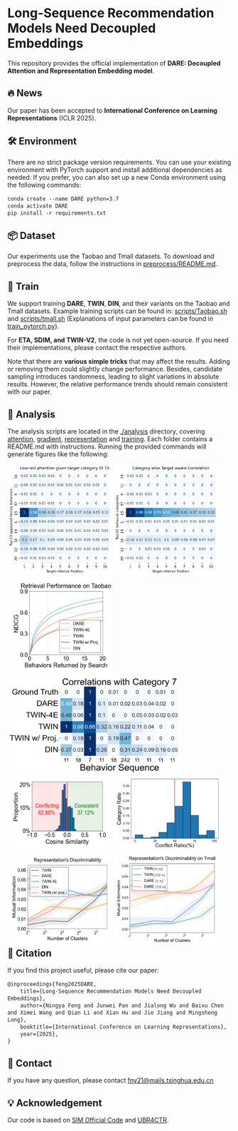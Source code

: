 # Long-Sequence Recommendation Models Need Decoupled Embeddings

This repository provides the official implementation of **DARE: Decoupled Attention and Representation Embedding model**.

## 🔥 News

Our paper has been accepted to **International Conference on Learning Representations** (ICLR 2025).

## 🛠️ Environment

There are no strict package version requirements. You can use your existing environment with PyTorch support and install additional dependencies as needed. If you prefer, you can also set up a new Conda environment using the following commands:

```
conda create --name DARE python=3.7
conda activate DARE
pip install -r requirements.txt
```

## 📦 Dataset

Our experiments use the Taobao and Tmall datasets. To download and preprocess the data, follow the instructions in [preprocess/README.md](./preprocess/README.md).

## 🚀 Train

We support training **DARE**, **TWIN**, **DIN**, and their variants on the Taobao and Tmall datasets.
Example training scripts can be found in: [scripts/Taobao.sh](./scripts/taobao.sh) and [scripts/tmall.sh](./scripts/tmall.sh) (Explanations of input parameters can be found in [train_pytorch.py](train_pytorch.py)).

For **ETA, SDIM, and TWIN-V2**, the code is not yet open-source. If you need their implementations, please contact the respective authors.

Note that there are **various simple tricks** that may affect the results. Adding or removing them could slightly change performance.
Besides, candidate sampling introduces randomness, leading to slight variations in absolute results. However, the relative performance trends should remain consistent with our paper.

## 🎇 Analysis

The analysis scripts are located in the [./analysis](./analysis) directory, covering [attention](./analysis/attention_accuracy_analysis),
[gradient](./analysis/gradient_domination_and_conflict_analysis), [representation](./analysis/gradient_domination_and_conflict_analysis)
and [training](./analysis/performance_during_training_analysis). Each folder contains a README.md with instructions. Running the provided commands will generate figures like the following:

<div style="float: left; width: 99%">
<img src="./figures/model_gsu_idx_4_category_15_attn.png" width="235" height="250" />
<img src="./figures/idx_4_category_15.png" width="235" height="250" />
</div>

<div style="float: left; width: 99%">
<img src="./figures/taobao_gsu_result.png" width="235" height="220" />
<img src="./figures/index_119983_category_7.png" width="390" height="220" />
</div>

<div style="float: left; width: 99%">
<img src="./figures/angle_distribution.png" width="235" height="170" />
<img src="./figures/taobao_grad_conflict_per_category.png" width="244" height="170" />
</div>

<div style="float: left; width: 99%">
<img src="./figures/Tmall_representation_discriminability.png" width="235" height="210" />
<img src="./figures/Tmall_odot_analysis.png" width="235" height="210" />
</div>

## 📜 Citation

If you find this project useful, please cite our paper:

```
@inproceedings{feng2025DARE,
    title={Long-Sequence Recommendation Models Need Decoupled Embeddings}, 
    author={Ningya Feng and Junwei Pan and Jialong Wu and Baixu Chen and Ximei Wang and Qian Li and Xian Hu and Jie Jiang and Mingsheng Long},
    booktitle={International Conference on Learning Representations},
    year={2025},
}
```

## 🤝 Contact

If you have any question, please contact fny21@mails.tsinghua.edu.cn

## 💡 Acknowledgement

Our code is based on [SIM Official Code](https://github.com/tttwwy/sim) and [UBR4CTR](https://github.com/qinjr/UBR4CTR).

